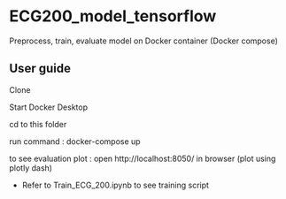 # ECG200_model_tensorflow
Preprocess, train, evaluate model on Docker container (Docker compose) 

## User guide

Clone

Start Docker Desktop

cd to this folder 

run command : docker-compose up

to see evaluation plot : open http://localhost:8050/ in browser (plot using plotly dash)



* Refer to Train_ECG_200.ipynb to see training script
